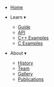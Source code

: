 - [Home](/)

- Learn <span class="arrow">&#x25BE;</span>
  - [Guide](/guide/user-guide/introduction)
  - [API](/api/)
  - [C++ Examples](/examples/cpp/add-vectors)
  - [C Examples](/examples/c/add-vectors)

- About <span class="arrow">&#x25BE;</span>
  - [History](/history)
  - [Team](/team)
  - [Gallery](/gallery)
  - [Publications](/publications)
